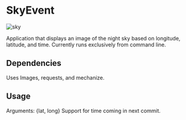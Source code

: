# SkyEvent
![sky](https://user-images.githubusercontent.com/29212540/54962596-d6fbc600-4f3b-11e9-9529-b099dd646df9.jpg)

Application that displays an image of the night sky based on longitude, latitude, and time.
Currently runs exclusively from command line. 

## Dependencies
Uses Images, requests, and mechanize.

## Usage
Arguments: {lat, long}
Support for time coming in next commit.
